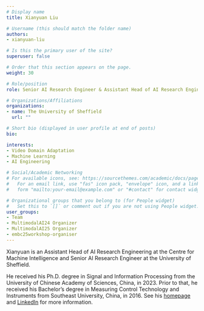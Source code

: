 ```yaml
---
# Display name
title: Xianyuan Liu

# Username (this should match the folder name)
authors:
- xianyuan-liu

# Is this the primary user of the site?
superuser: false

# Order that this section appears on the page.
weight: 30

# Role/position
role: Senior AI Research Engineer & Assistant Head of AI Research Engineering, University of Sheffield

# Organizations/Affiliations
organizations:
- name: The University of Sheffield
  url: ""

# Short bio (displayed in user profile at end of posts)
bio: 

interests:
- Video Domain Adaptation
- Machine Learning
- AI Engineering

# Social/Academic Networking
# For available icons, see: https://sourcethemes.com/academic/docs/page-builder/#icons
#   For an email link, use "fas" icon pack, "envelope" icon, and a link in the
#   form "mailto:your-email@example.com" or "#contact" for contact widget.

# Organizational groups that you belong to (for People widget)
#   Set this to `[]` or comment out if you are not using People widget.
user_groups:
- Team
- MultimodalAI24 Organizer
- MultimodalAI25 Organizer
- embc25workshop-organiser
---
```


Xianyuan is an Assistant Head of AI Research Engineering at the Centre for Machine Intelligence and Senior AI Research Engineer at the University of Sheffield.

He received his Ph.D. degree in Signal and Information Processing from the University of Chinese Academy of Sciences, China, in 2023. Prior to that, he received his Bachelor’s degree in Measuring Control Technology and Instruments from Southeast University, China, in 2016. See his [homepage](https://xianyuanliu.github.io/) and [LinkedIn](https://www.linkedin.com/in/xianyuanliu/) for more information.
